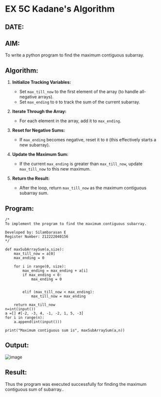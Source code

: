 # EX 5C Kadane's Algorithm
## DATE:
## AIM:
To write a python program to find the maximum contiguous subarray.


## Algorithm:

1. **Initialize Tracking Variables:**  
   - Set `max_till_now` to the first element of the array (to handle all-negative arrays).  
   - Set `max_ending` to `0` to track the sum of the current subarray.  

2. **Iterate Through the Array:**  
   - For each element in the array, add it to `max_ending`.  

3. **Reset for Negative Sums:**  
   - If `max_ending` becomes negative, reset it to `0` (this effectively starts a new subarray).  

4. **Update the Maximum Sum:**  
   - If the current `max_ending` is greater than `max_till_now`, update `max_till_now` to this new maximum.  

5. **Return the Result:**  
   - After the loop, return `max_till_now` as the maximum contiguous subarray sum. 

## Program:
```
/*
To implement the program to find the maximum contiguous subarray.

Developed by: Silambarasan E
Register Number: 212222040156
*/

def maxSubArraySum(a,size):
    max_till_now = a[0]
    max_ending = 0
    
    for i in range(0, size):
        max_ending = max_ending + a[i]
        if max_ending < 0:
            max_ending = 0
        
        
        elif (max_till_now < max_ending):
            max_till_now = max_ending
            
    return max_till_now
n=int(input())  
a =[] #[-2, -3, 4, -1, -2, 1, 5, -3]
for i in range(n):
    a.append(int(input()))
  
print("Maximum contiguous sum is", maxSubArraySum(a,n))
```

## Output:

![image](https://github.com/user-attachments/assets/d1f68239-2b5e-42b7-bbe1-28ec1834e5a2)


## Result:
Thus the program was executed successfully for finding the maximum contiguous sum of subarray..
